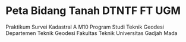 # Peta Bidang Tanah DTNTF FT UGM
Praktikum Survei Kadastral A M10
Program Studi Teknik Geodesi
Departemen Teknik Geodesi
Fakultas Teknik
Universitas Gadjah Mada
